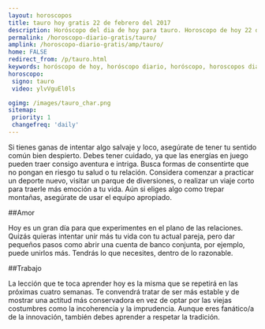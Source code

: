 ```yaml
---
layout: horoscopos
title: tauro hoy gratis 22 de febrero del 2017 
description: Horóscopo del dia de hoy para tauro. Horoscopo de hoy 22 de febrero del 2017. Las predicciones de amor, trabajo, vida personal gratis.
permalink: /horoscopo-diario-gratis/tauro/
amplink: /horoscopo-diario-gratis/amp/tauro/
home: FALSE
redirect_from: /p/tauro.html
keywords: horóscopo de hoy, horóscopo diario, horóscopo, horoscopos diarios gratis del dia de hoy, horóscopo diario gratis,horóscopo 2017, horóscopo esperanza gracia, horoscopo tauro hoy, horoscop, horóscopos gratis, horoscopo tauro, horoscopo tauro 2017, Tarot, Astrologia, Zodíaco, tauro, horoscopo gratis
horoscopo:
 signo: tauro
 video: ylvVguEl0ls

ogimg: /images/tauro_char.png
sitemap:
 priority: 1
 changefreq: 'daily'
---
```



Si tienes ganas de intentar algo salvaje y loco, asegúrate de tener tu sentido común bien despierto. Debes tener cuidado, ya que las energías en juego pueden traer consigo aventura e intriga. Busca formas de consentirte que no pongan en riesgo tu salud o tu relación. Considera comenzar a practicar un deporte nuevo, visitar un parque de diversiones, o realizar un viaje corto para traerle más emoción a tu vida. Aún si eliges algo como trepar montañas, asegúrate de usar el equipo apropiado.

##Amor

Hoy es un gran día para que experimentes en el plano de las relaciones. Quizás quieras intentar unir más tu vida con tu actual pareja, pero dar pequeños pasos como abrir una cuenta de banco conjunta, por ejemplo, puede unirlos más. Tendrás lo que necesites, dentro de lo razonable.

##Trabajo

La lección que te toca aprender hoy es la misma que se repetirá en las próximas cuatro semanas. Te convendrá tratar de ser más estable y de mostrar una actitud más conservadora en vez de optar por las viejas costumbres como la incoherencia y la imprudencia. Aunque eres fanático/a de la innovación, también debes aprender a respetar la tradición.